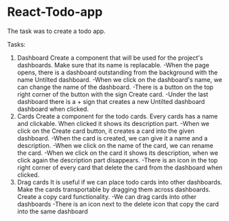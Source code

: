# React-Todo-app

The task was to create a todo app.

Tasks:

1. Dashboard 
    Create a component that will be used for the project's dashboards. Make sure that its name is replacable.
        -When the page opens, there is a dashboard outstanding from the background with the name Untilted dashboard.
        -When we click on the dashboard's name, we can change the name of the dashboard.
        -There is a button on the top right corner of the button with the sign Create card.
        -Under the last dashboard there is a + sign that creates a new Untilted dashboard dashboard when clicked.
2. Cards
    Create a component for the todo cards. Every cards has a name and clickable. When clicked it shows its description part.
        -When we click on the Create card button, it creates a card into the given dashboard.
        -When the card is created, we can give it a name and a description.
        -When we click on the name of the card, we can rename the card.
        -When we click on the card it shows its description, when we click again the description part disappears.
        -There is an icon in the top right corner of every card that delete the card from the dashboard when clicked.
3. Drag cards
    It is useful if we can place todo cards into other dashboards. Make the cards transportable by dragging them across dashboards. Create a copy card functionality.
        -We can drag cards into other dashboards
        -There is an icon next to the delete icon that copy the card into the same dashboard